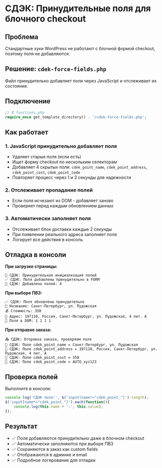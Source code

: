 # СДЭК: Принудительные поля для блочного checkout

## Проблема
Стандартные хуки WordPress не работают с блочной формой checkout, поэтому поля не добавляются.

## Решение: `cdek-force-fields.php`
Файл принудительно добавляет поля через JavaScript и отслеживает их состояние.

## Подключение
```php
// В functions.php
require_once get_template_directory() . '/cdek-force-fields.php';
```

## Как работает

### 1. JavaScript принудительно добавляет поля
- Удаляет старые поля (если есть)
- Ищет форму checkout по нескольким селекторам
- Добавляет 4 скрытых поля: `cdek_point_name`, `cdek_point_address`, `cdek_point_cost`, `cdek_point_code`
- Повторяет процесс через 1 и 3 секунды для надежности

### 2. Отслеживает пропадание полей
- Если поля исчезают из DOM - добавляет заново
- Проверяет перед каждым обновлением данных

### 3. Автоматически заполняет поля
- Отслеживает блок доставки каждые 2 секунды
- При появлении реального адреса заполняет поля
- Логирует все действия в консоль

## Отладка в консоли

**При загрузке страницы:**
```
🚀 СДЭК: Принудительная инициализация полей
✅ СДЭК: Поля добавлены принудительно в FORM
🔧 СДЭК: Добавлено полей: 4
```

**При выборе ПВЗ:**
```
✅ СДЭК: Поля обновлены принудительно
📍 Название: Санкт-Петербург, ул. Пудожская
💰 Стоимость: 350
📮 Адрес: 197110, Россия, Санкт-Петербург, ул. Пудожская, 4 лит. А
🔧 Поля в DOM: 1 1 1 1
```

**При отправке заказа:**
```
📤 СДЭК: Отправка заказа, проверяем поля
📝 СДЭК: Поле cdek_point_name = Санкт-Петербург, ул. Пудожская
📝 СДЭК: Поле cdek_point_address = 197110, Россия, Санкт-Петербург, ул. Пудожская, 4 лит. А
📝 СДЭК: Поле cdek_point_cost = 350
📝 СДЭК: Поле cdek_point_code = AUTO_xyz123
```

## Проверка полей
Выполните в консоли:
```javascript
console.log('СДЭК поля:', $('input[name*="cdek_point_"]').length);
$('input[name*="cdek_point_"]').each(function(){ 
    console.log(this.name + ':', this.value); 
});
```

## Результат
- ✅ Поля добавляются принудительно даже в блочном checkout
- ✅ Автоматически заполняются при выборе ПВЗ
- ✅ Сохраняются в заказ как custom fields
- ✅ Отображаются в админке и email
- ✅ Подробное логирование для отладки